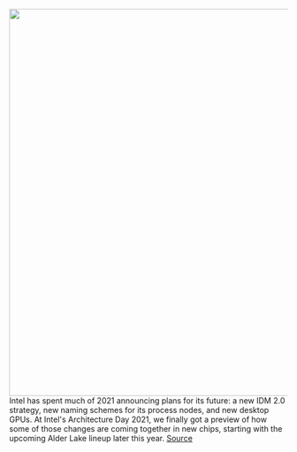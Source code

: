 <img src='https://cdn.vox-cdn.com/thumbor/9uRAFt_D-7peTlykhicB39_NUYA=/0x0:1654x874/1200x800/filters:focal(695x305:959x569)/cdn.vox-cdn.com/uploads/chorus_image/image/69746862/Screen_Shot_2021_08_19_at_8.32.05_AM.0.png' width='700px' /><br/>
Intel has spent much of 2021 announcing plans for its future: a new IDM 2.0 strategy, new naming schemes for its process nodes, and new desktop GPUs. At Intel's Architecture Day 2021, we finally got a preview of how some of those changes are coming together in new chips, starting with the upcoming Alder Lake lineup later this year.
<a href='https://www.theverge.com/2021/8/19/22631059/intel-alder-lake-chip-hybrid-architecture-day-2021-desktop-laptop-preview-cores'> Source <a/>